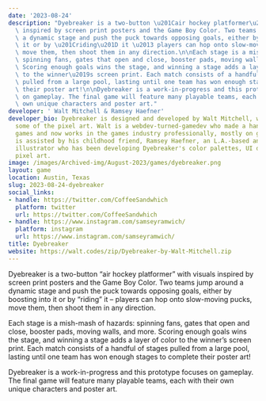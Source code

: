 ```yaml
---
date: '2023-08-24'
description: "Dyebreaker is a two-button \u201Cair hockey platformer\u201D with visuals\
  \ inspired by screen print posters and the Game Boy Color. Two teams jump around\
  \ a dynamic stage and push the puck towards opposing goals, either by boosting into\
  \ it or by \u201Criding\u201D it \u2013 players can hop onto slow-moving pucks,\
  \ move them, then shoot them in any direction.\n\nEach stage is a mish-mash of hazards:\
  \ spinning fans, gates that open and close, booster pads, moving walls, and more.\
  \ Scoring enough goals wins the stage, and winning a stage adds a layer of color\
  \ to the winner\u2019s screen print. Each match consists of a handful of stages\
  \ pulled from a large pool, lasting until one team has won enough stages to complete\
  \ their poster art!\n\nDyebreaker is a work-in-progress and this prototype focuses\
  \ on gameplay. The final game will feature many playable teams, each with their\
  \ own unique characters and poster art."
developer: ' Walt Mitchell & Ramsey Haefner'
developer_bio: Dyebreaker is designed and developed by Walt Mitchell, who also draws
  some of the pixel art. Walt is a webdev-turned-gamedev who made a handful of arcade
  games and now works in the games industry professionally, mostly on game UI. Walt
  is assisted by his childhood friend, Ramsey Haefner, an L.A.-based animator and
  illustrator who has been developing Dyebreaker's color palettes, UI design, and
  pixel art.
image: /images/Archived-img/August-2023/games/dyebreaker.png
layout: game
location: Austin, Texas
slug: 2023-08-24-dyebreaker
social_links:
- handle: https://twitter.com/CoffeeSandwhich
  platform: twitter
  url: https://twitter.com/CoffeeSandwhich
- handle: https://www.instagram.com/samseyramwich/
  platform: instagram
  url: https://www.instagram.com/samseyramwich/
title: Dyebreaker
website: https://walt.codes/zip/Dyebreaker-by-Walt-Mitchell.zip
---
```


Dyebreaker is a two-button “air hockey platformer” with visuals inspired by screen print posters and the Game Boy Color. Two teams jump around a dynamic stage and push the puck towards opposing goals, either by boosting into it or by “riding” it – players can hop onto slow-moving pucks, move them, then shoot them in any direction.

Each stage is a mish-mash of hazards: spinning fans, gates that open and close, booster pads, moving walls, and more. Scoring enough goals wins the stage, and winning a stage adds a layer of color to the winner’s screen print. Each match consists of a handful of stages pulled from a large pool, lasting until one team has won enough stages to complete their poster art!

Dyebreaker is a work-in-progress and this prototype focuses on gameplay. The final game will feature many playable teams, each with their own unique characters and poster art.